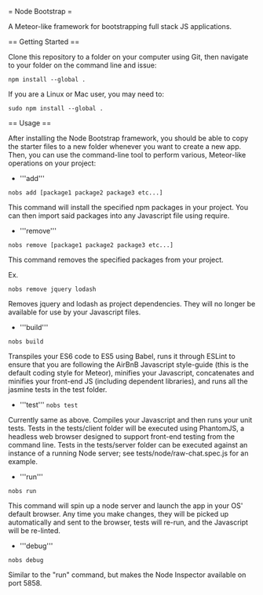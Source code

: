 = Node Bootstrap =

A Meteor-like framework for bootstrapping full stack JS applications.

== Getting Started ==

Clone this repository to a folder on your computer using Git, then navigate to your folder on
the command line and issue:

<code>npm install --global .</code>

If you are a Linux or Mac user, you may need to:

<code>sudo npm install --global .</code>

== Usage ==

After installing the Node Bootstrap framework, you should be able to copy the starter files to a new
folder whenever you want to create a new app. Then, you can use the command-line tool to perform
various, Meteor-like operations on your project:

* '''add'''

<code>nobs add [package1 package2 package3 etc...]</code>

This command will install the specified npm packages in your project. You can then import said packages
into any Javascript file using require.

* '''remove'''

<code>nobs remove [package1 package2 package3 etc...]</code>

This command removes the specified packages from your project.

Ex.

<code>nobs remove jquery lodash</code>

Removes jquery and lodash as project dependencies. They will no longer be available for use by your
Javascript files.

* '''build'''

<code>nobs build</code>

Transpiles your ES6 code to ES5 using Babel, runs it through ESLint to ensure that you are following
the AirBnB Javascript style-guide (this is the default coding style for Meteor), minifies your
Javascript, concatenates and minifies your front-end JS (including dependent libraries), and runs all the
jasmine tests in the test folder.

* '''test'''
<code>nobs test</code>

Currently same as above. Compiles your Javascript and then runs your unit tests. Tests in the tests/client
folder will be executed using PhantomJS, a headless web browser designed to support front-end testing from
the command line. Tests in the tests/server folder can be executed against an instance of a running Node
server; see tests/node/raw-chat.spec.js for an example.

* '''run'''

<code>nobs run</code>

This command will spin up a node server and launch the app in your OS' default browser. Any time you
make changes, they will be picked up automatically and sent to the browser, tests will re-run, and the
Javascript will be re-linted.

* '''debug'''

<code>nobs debug</code>

Similar to the "run" command, but makes the Node Inspector available on port 5858.
